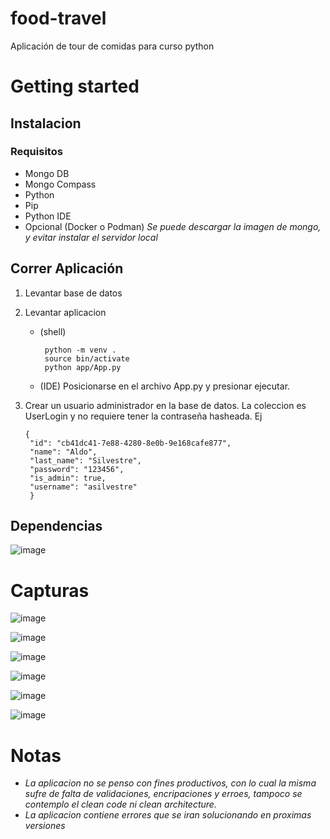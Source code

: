 # food-travel
Aplicación de tour de comidas para curso python

# Getting started

## Instalacion
### Requisitos
- Mongo DB
- Mongo Compass
- Python
- Pip
- Python IDE
- Opcional (Docker o Podman) *Se puede descargar la imagen de mongo, y evitar instalar el servidor local*

## Correr Aplicación

  1. Levantar base de datos
  2. Levantar aplicacion
      - (shell)
        
             python -m venv .
             source bin/activate
             python app/App.py

      - (IDE)
          Posicionarse en el archivo App.py y presionar ejecutar.

  3. Crear un usuario administrador en la base de datos. La coleccion es UserLogin y no requiere tener la contraseña hasheada. Ej

         {
          "id": "cb41dc41-7e88-4280-8e0b-9e168cafe877",
          "name": "Aldo",
          "last_name": "Silvestre",
          "password": "123456",
          "is_admin": true,
          "username": "asilvestre"
          }

## Dependencias
![image](https://github.com/aldosilvestre/food-travel/assets/64880747/d6fcff2c-9936-4b54-b231-05705a05f520)


# Capturas

![image](https://github.com/aldosilvestre/food-travel/assets/64880747/bd7a3d7d-4939-4980-936e-3a41c3696ab8)

![image](https://github.com/aldosilvestre/food-travel/assets/64880747/d6faf02b-3804-4d20-920c-e7b8e2f483fa)

![image](https://github.com/aldosilvestre/food-travel/assets/64880747/74129f28-1773-4604-a34c-3e4ab5cc86e8)

![image](https://github.com/aldosilvestre/food-travel/assets/64880747/b5f93765-03ce-4ada-bf4f-b358c784d766)

![image](https://github.com/aldosilvestre/food-travel/assets/64880747/696fd2af-8abe-4dcc-a27c-83ac41a2fabd)

![image](https://github.com/aldosilvestre/food-travel/assets/64880747/33bd0436-9d44-4575-8da7-4939abf1587f)

# Notas

- *La aplicacion no se penso con fines productivos, con lo cual la misma sufre de falta de validaciones, encripaciones y erroes, tampoco se contemplo el clean code ni clean architecture.*
- *La aplicacion contiene errores que se iran solucionando en proximas versiones*

